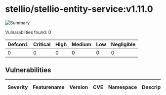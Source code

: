 # stellio/stellio-entity-service:v1.11.0

![Summary](https://img.shields.io/badge/Severity-Negligible-green) 

Vulnarabilties found: 0

| Defcon1 | Critical | High | Medium | Low | Negligible|
|---------|----------|------|--------|-----|-----------|
| 0|0|0|0|0|0|

## Vulnerabilities

| Severity | Featurename | Version | CVE | Namespace | Description | Link | Fixed by |
|----------|-------------|---------|-----|-----------|-------------|------|----------|
